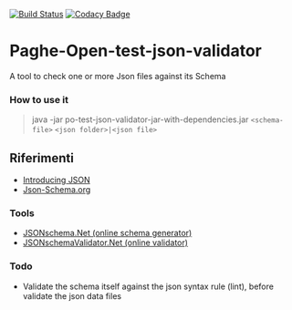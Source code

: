 [![Build Status](https://travis-ci.org/iubar/po-test-json-validator.svg?branch=master)](https://travis-ci.org/iubar/po-test-json-validator)
[![Codacy Badge](https://api.codacy.com/project/badge/Grade/629e2af7ae1e4f839dbb560fd3e32aa2)](https://www.codacy.com/app/Iubar/po-test-json-validator?utm_source=github.com&amp;utm_medium=referral&amp;utm_content=iubar/po-test-json-validator&amp;utm_campaign=Badge_Grade)

# Paghe-Open-test-json-validator
A tool to check one or more Json files against its Schema

### How to use it
> java -jar po-test-json-validator-jar-with-dependencies.jar ```<schema-file>``` ```<json folder>|<json file>```

## Riferimenti
- [Introducing JSON](http://www.json.org/json-it.html)
- [Json-Schema.org](https://json-schema.org)

### Tools
- [JSONschema.Net (online schema generator)](https://jsonschema.net)
- [JSONschemaValidator.Net (online validator)](https://www.jsonschemavalidator.net/)

### Todo
 - Validate the schema itself against the json syntax rule (lint), before validate the json data files
